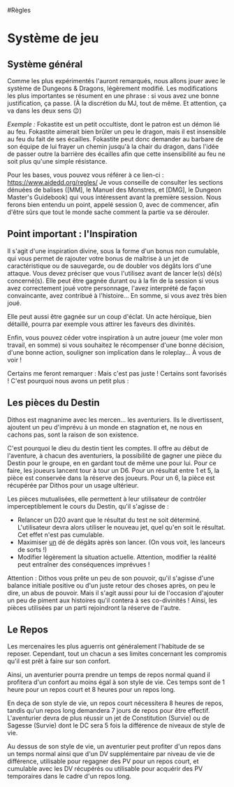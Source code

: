 #Règles 
# Système de jeu
## Système général
Comme les plus expérimentés l'auront remarqués, nous allons jouer avec le système de Dungeons & Dragons, légèrement modifié.
Les modifications les plus importantes se résument en une phrase : si vous avez une bonne justification, ça passe. (À la discrétion du MJ, tout de même. Et attention, ça va dans les deux sens 😉)

*Exemple :* Fokastite est un petit occultiste, dont le patron est un démon lié au feu. Fokastite aimerait bien brûler un peu le dragon, mais il est insensible au feu du fait de ses écailles. Fokastite peut donc demander au barbare de son équipe de lui frayer un chemin jusqu'à la chair du dragon, dans l'idée de passer outre la barrière des écailles afin que cette insensibilité au feu ne soit plus qu'une simple résistance.

Pour les bases, vous pouvez vous référer à ce lien-ci : https://www.aidedd.org/regles/
Je vous conseille de consulter les sections dénuées de balises ([MM], le Manuel des Monstres, et [DMG], le Dungeon Master's Guidebook) qui vous intéressent avant la première session.
Nous ferons bien entendu un point, appelé session 0, avec de commencer, afin d'être sûrs que tout le monde sache comment la partie va se dérouler.

## Point important : l'Inspiration
Il s'agit d'une inspiration divine, sous la forme d'un bonus non cumulable, qui vous permet de rajouter votre bonus de maîtrise à un jet de caractéristique ou de sauvegarde, ou de doubler vos dégâts lors d'une attaque. Vous devez préciser que vous l'utilisez avant de lancer le(s) dé(s) concerné(s).
Elle peut être gagnée durant ou à la fin de la session si vous avez correctement joué votre personnage, l'avez interprété de façon convaincante, avez contribué à l'histoire... En somme, si vous avez très bien joué.

Elle peut aussi être gagnée sur un coup d'éclat. Un acte héroïque, bien détaillé, pourra par exemple vous attirer les faveurs des divinités.

Enfin, vous pouvez céder votre inspiration à un autre joueur (me voler mon travail, en somme) si vous souhaitez le récompenser d'une bonne décision, d'une bonne action, souligner son implication dans le roleplay... À vous de voir !

Certains me feront remarquer : Mais c'est pas juste ! Certains sont favorisés !
C'est pourquoi nous avons un petit plus :

## Les pièces du Destin

Dithos est magnanime avec les mercen... les aventuriers. Ils le divertissent, ajoutent un peu d'imprévu à un monde en stagnation et, ne nous en cachons pas, sont la raison de son existence.

C'est pourquoi le dieu du destin tient les comptes. Il offre au début de l'aventure, à chacun des aventuriers, la possibilité de gagner une pièce du Destin pour le groupe, en en gardant tout de même une pour lui.
Pour ce faire, les joueurs lancent tour à tour un D6. Pour un résultat entre 1 et 5, la pièce est conservée dans la réserve des joueurs. Pour un 6, la pièce est récupérée par Dithos pour un usage ultérieur.

Les pièces mutualisées, elle permettent à leur utilisateur de contrôler imperceptiblement le cours du Destin, qu'il s'agisse de :
- Relancer un D20 avant que le résultat du test ne soit déterminé. L'utilisateur devra alors utiliser le nouveau jet, quel qu'en soit le résultat. Cet effet n'est pas cumulable.
- Maximiser <u>un</u> dé de dégâts après son lancer. (On vous voit, les lanceurs de sorts !)
- Modifier légèrement la situation actuelle. Attention, modifier la réalité peut entraîner des conséquences imprévues !

Attention : Dithos vous prête un peu de son pouvoir, qu'il s'agisse d'une balance initiale positive ou d'un juste retour des choses après, on peu le dire, un abus de pouvoir. Mais il s'agit aussi pour lui de l'occasion d'ajouter un peu de piment aux histoires qu'il contera à ses co-divinités !
Ainsi, les pièces utilisées par un parti rejoindront la réserve de l'autre.

## Le Repos

Les mercenaires les plus aguerris ont généralement l'habitude de se reposer. Cependant, tout un chacun a ses limites concernant les compromis qu'il est prêt à faire sur son confort.

Ainsi, un aventurier pourra prendre un temps de repos normal quand il profitera d'un confort au moins égal à son style de vie.
Ces temps sont de 1 heure pour un repos court et 8 heures pour un repos long.

En deça de son style de vie, un repos court nécessitera 8 heures de repos, tandis qu'un repos long demandera 7 jours de repos pour être effectif. L'aventurier devra de plus réussir un jet de Constitution (Survie) ou de Sagesse (Survie) dont le DC sera 5 fois la différence de niveaux de style de vie.

Au dessus de son style de vie, un aventurier peut profiter d'un repos dans un temps normal ainsi que d'un DV supplémentaire par niveau de vie de différence, utilisable pour regagner des PV pour un repos court, et cumulable avec les DV récupérés ou utilisable pour acquérir des PV temporaires dans le cadre d'un repos long.